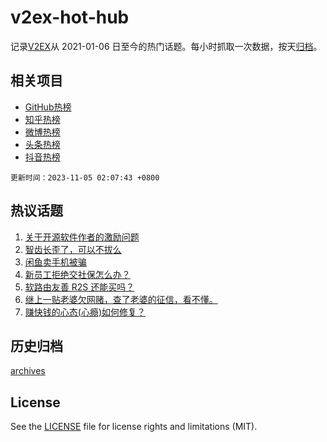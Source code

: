 # v2ex-hot-hub

 记录[V2EX](https://www.v2ex.com/)从 2021-01-06 日至今的热门话题。每小时抓取一次数据，按天[归档](archives)。
 
 ## 相关项目

- [GitHub热榜](https://github.com/lonnyzhang423/github-hot-hub)
- [知乎热榜](https://github.com/lonnyzhang423/zhihu-hot-hub)
- [微博热榜](https://github.com/lonnyzhang423/weibo-hot-hub)
- [头条热榜](https://github.com/lonnyzhang423/toutiao-hot-hub)
- [抖音热榜](https://github.com/lonnyzhang423/douyin-hot-hub)


 `更新时间：2023-11-05 02:07:43 +0800`

## 热议话题

1. [关于开源软件作者的激励问题](https://www.v2ex.com/t/988513)
1. [智齿长歪了，可以不拔么](https://www.v2ex.com/t/988605)
1. [闲鱼卖手机被骗](https://www.v2ex.com/t/988544)
1. [新员工拒绝交社保怎么办？](https://www.v2ex.com/t/988487)
1. [软路由友善 R2S 还能买吗？](https://www.v2ex.com/t/988591)
1. [继上一贴老婆欠网赌，查了老婆的征信，看不懂。](https://www.v2ex.com/t/988668)
1. [赚快钱的心态(心瘾)如何修复？](https://www.v2ex.com/t/988543)

## 历史归档

[archives](archives)

## License

See the [LICENSE](LICENSE) file for license rights and limitations (MIT).
